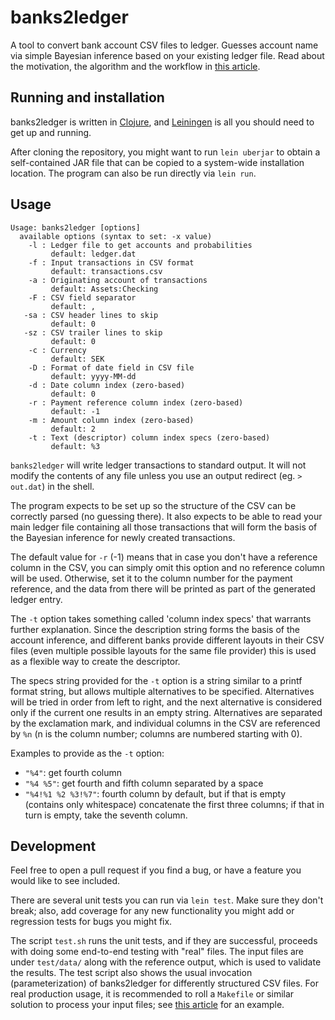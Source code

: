 # banks2ledger

A tool to convert bank account CSV files to ledger. Guesses account
name via simple Bayesian inference based on your existing ledger file.
Read about the motivation, the algorithm and the workflow in [this
article].

## Running and installation

banks2ledger is written in [Clojure], and [Leiningen] is all you
should need to get up and running.

After cloning the repository, you might want to run `lein uberjar` to
obtain a self-contained JAR file that can be copied to a system-wide
installation location. The program can also be run directly via `lein
run`.

## Usage

    Usage: banks2ledger [options]
      available options (syntax to set: -x value)
        -l : Ledger file to get accounts and probabilities
             default: ledger.dat
        -f : Input transactions in CSV format
             default: transactions.csv
        -a : Originating account of transactions
             default: Assets:Checking
        -F : CSV field separator
             default: ,
       -sa : CSV header lines to skip
             default: 0
       -sz : CSV trailer lines to skip
             default: 0
        -c : Currency
             default: SEK
        -D : Format of date field in CSV file
             default: yyyy-MM-dd
        -d : Date column index (zero-based)
             default: 0
        -r : Payment reference column index (zero-based)
             default: -1
        -m : Amount column index (zero-based)
             default: 2
        -t : Text (descriptor) column index specs (zero-based)
             default: %3

`banks2ledger` will write ledger transactions to standard output. It
will not modify the contents of any file unless you use an output
redirect (eg. `> out.dat`) in the shell.

The program expects to be set up so the structure of the CSV can be
correctly parsed (no guessing there). It also expects to be able to
read your main ledger file containing all those transactions that will
form the basis of the Bayesian inference for newly created
transactions.

The default value for `-r` (-1) means that in case you don't have a
reference column in the CSV, you can simply omit this option and no
reference column will be used. Otherwise, set it to the column number
for the payment reference, and the data from there will be printed as
part of the generated ledger entry.

The `-t` option takes something called 'column index specs' that
warrants further explanation. Since the description string forms
the basis of the account inference, and different banks provide
different layouts in their CSV files (even multiple possible layouts
for the same file provider) this is used as a flexible way to create
the descriptor.

The specs string provided for the `-t` option is a string similar to a
printf format string, but allows multiple alternatives to be
specified.  Alternatives will be tried in order from left to right,
and the next alternative is considered only if the current one results
in an empty string. Alternatives are separated by the exclamation
mark, and individual columns in the CSV are referenced by `%n` (n is
the column number; columns are numbered starting with 0).

Examples to provide as the `-t` option:
 - `"%4"`: get fourth column
 - `"%4 %5"`: get fourth and fifth column separated by a space
 - `"%4!%1 %2 %3!%7"`: fourth column by default, but if that is empty
   (contains only whitespace) concatenate the first three columns; if
   that in turn is empty, take the seventh column.

## Development

Feel free to open a pull request if you find a bug, or have a feature
you would like to see included.

There are several unit tests you can run via `lein test`. Make sure
they don't break; also, add coverage for any new functionality you
might add or regression tests for bugs you might fix.

The script `test.sh` runs the unit tests, and if they are successful,
proceeds with doing some end-to-end testing with "real" files. The
input files are under `test/data/` along with the reference output,
which is used to validate the results. The test script also shows the
usual invocation (parameterization) of banks2ledger for differently
structured CSV files. For real production usage, it is recommended to
roll a `Makefile` or similar solution to process your input files; see
[this article] for an example.


[this article]:               https://tomszilagyi.github.io/payment-matching
[Clojure]:                    http://clojure.org
[Leiningen]:                  http://leiningen.org
